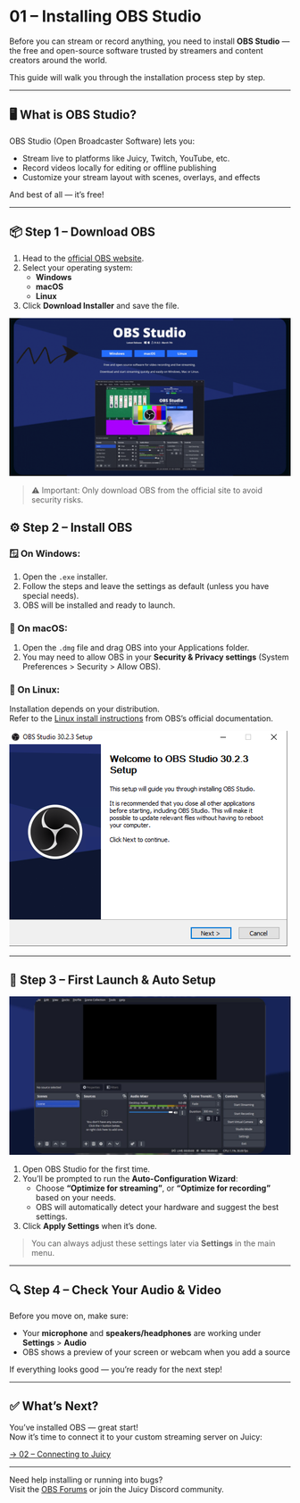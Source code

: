 # 01 – Installing OBS Studio

Before you can stream or record anything, you need to install **OBS Studio** — the free and open-source software trusted by streamers and content creators around the world.

This guide will walk you through the installation process step by step.

---

## 🖥️ What is OBS Studio?

OBS Studio (Open Broadcaster Software) lets you:
- Stream live to platforms like Juicy, Twitch, YouTube, etc.
- Record videos locally for editing or offline publishing
- Customize your stream layout with scenes, overlays, and effects

And best of all — it’s free!

---

## 📦 Step 1 – Download OBS

1. Head to the [official OBS website](https://obsproject.com/).
2. Select your operating system:
   - **Windows**
   - **macOS**
   - **Linux**
3. Click **Download Installer** and save the file.

![OBS homepage demo](../assets/screenshots/obs-homepage.gif)

> ⚠️ Important: Only download OBS from the official site to avoid security risks.

## ⚙️ Step 2 – Install OBS

### 🪟 On Windows:
1. Open the `.exe` installer.
2. Follow the steps and leave the settings as default (unless you have special needs).
3. OBS will be installed and ready to launch.

### 🍎 On macOS:
1. Open the `.dmg` file and drag OBS into your Applications folder.
2. You may need to allow OBS in your **Security & Privacy settings** (System Preferences > Security > Allow OBS).

### 🐧 On Linux:
Installation depends on your distribution.  
Refer to the [Linux install instructions](https://obsproject.com/wiki/install-instructions#linux) from OBS’s official documentation.

![OBS homepage demo](../assets/screenshots/obs-install-screen.png)

---

## 🚀 Step 3 – First Launch & Auto Setup

![OBS homepage demo](../assets/screenshots/obs-interface-new.jpg)

1. Open OBS Studio for the first time.
2. You’ll be prompted to run the **Auto-Configuration Wizard**:
   - Choose **“Optimize for streaming”**, or **“Optimize for recording”** based on your needs.
   - OBS will automatically detect your hardware and suggest the best settings.
3. Click **Apply Settings** when it’s done.

> You can always adjust these settings later via **Settings** in the main menu.

---

## 🔍 Step 4 – Check Your Audio & Video

Before you move on, make sure:
- Your **microphone** and **speakers/headphones** are working under **Settings** > **Audio**
- OBS shows a preview of your screen or webcam when you add a source

If everything looks good — you’re ready for the next step!

---

## ✅ What’s Next?

You’ve installed OBS — great start!  
Now it’s time to connect it to your custom streaming server on Juicy:

[→ 02 – Connecting to Juicy](./02_connecting-to-juicy.md)

---

Need help installing or running into bugs?  
Visit the [OBS Forums](https://obsproject.com/forum/) or join the Juicy Discord community.
